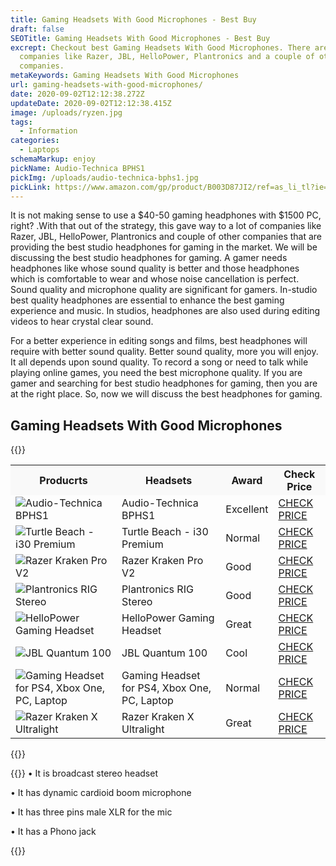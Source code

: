 ```yaml
---
title: Gaming Headsets With Good Microphones - Best Buy
draft: false
SEOTitle: Gaming Headsets With Good Microphones - Best Buy
excrept: Checkout best Gaming Headsets With Good Microphones. There are lots of
  companies like Razer, JBL, HelloPower, Plantronics and a couple of other
  companies.
metaKeywords: Gaming Headsets With Good Microphones
url: gaming-headsets-with-good-microphones/
date: 2020-09-02T12:12:38.272Z
updateDate: 2020-09-02T12:12:38.415Z
image: /uploads/ryzen.jpg
tags:
  - Information
categories:
  - Laptops
schemaMarkup: enjoy
pickName: Audio-Technica BPHS1
pickImg: /uploads/audio-technica-bphs1.jpg
pickLink: https://www.amazon.com/gp/product/B003D87JI2/ref=as_li_tl?ie=UTF8&camp=1789&creative=9325&creativeASIN=B003D87JI2&linkCode=as2&tag=technikaya-20&linkId=ec598c2d160044660777eedfc4e9715d
---
```

It is not making sense to use a $40-50 gaming headphones with $1500 PC, right? .With that out of the strategy, this gave way to a lot of companies like Razer, JBL, HelloPower, Plantronics and couple of other companies that are providing the best studio headphones for gaming in the market. We will be discussing the best studio headphones for gaming. A gamer needs headphones like whose sound quality is better and those headphones which is comfortable to wear and whose noise cancellation is perfect. Sound quality and microphone quality are significant for gamers. In-studio best quality headphones are essential to enhance the best gaming experience and music. In studios, headphones are also used during editing videos to hear crystal clear sound. 

For a better experience in editing songs and films, best headphones will require with better sound quality. Better sound quality, more you will enjoy. It all depends upon sound quality. To record a song or need to talk while playing online games, you need the best microphone quality. If you are gamer and searching for best studio headphones for gaming, then you are at the right place. So, now we will discuss the best headphones for gaming.

## Gaming Headsets With Good Microphones

{{<html-code tag="div">}}

<table class="no-mobile product-table" width="100%">
<tbody>
<tr class="thead" style="background-color:#f9f9f9!important">
<th><strong>Producrts</strong></th>
<th><strong>Headsets</strong></th>
<th><strong>Award</strong></th>
<th><strong>Check Price</strong></th>
</tr>
<tr>
<td class="tdimg"><img src="/uploads/audio-technica-bphs1.jpg" alt="Audio-Technica BPHS1 " title="Audio-Technica BPHS1 "></td>
<td>Audio-Technica BPHS1 </td>
<td>Excellent</td>
<td><a class="table-button" href="https://www.amazon.com/gp/product/B003D87JI2/ref=as_li_tl?ie=UTF8&camp=1789&creative=9325&creativeASIN=B003D87JI2&linkCode=as2&tag=technikaya-20&linkId=e60aa2dcd6967f2611aece648b28834f" target="_blank" rel="nofollow noopener noreferrer">CHECK PRICE</a></td>
</tr>
<tr>
<td class="tdimg"><img src="/uploads/turtle-beech.jpeg" alt="Turtle Beach - i30 Premium" title="Turtle Beach - i30 Premium"></td>
<td>Turtle Beach - i30 Premium</td>
<td>Normal</td>
<td><a class="table-button" href="https://www.amazon.com/gp/product/B00EDNLO32/ref=as_li_tl?ie=UTF8&camp=1789&creative=9325&creativeASIN=B00EDNLO32&linkCode=as2&tag=technikaya-20&linkId=b52ff0f27c1912d0ae457f35ef83a5a9" target="_blank" rel="nofollow noopener noreferrer">CHECK PRICE</a></td>
</tr>
<tr>
<td class="tdimg"><img src="/uploads/ryzen-ever-v2.jpg" alt="Razer Kraken Pro V2" title="Razer Kraken Pro V2"></td>
<td>Razer Kraken Pro V2</td>
<td>Good</td>
<td><a class="table-button" href="https://www.amazon.com/gp/product/B07BH7KSMB/ref=as_li_tl?ie=UTF8&camp=1789&creative=9325&creativeASIN=B07BH7KSMB&linkCode=as2&tag=technikaya-20&linkId=f01b03267fe14973d1fcc78fca85ca8e" target="_blank" rel="nofollow noopener noreferrer">CHECK PRICE</a></td>
</tr>
<tr>
<td class="tdimg"><img src="/uploads/plantronics.jpg" alt="Plantronics RIG Stereo" title="Plantronics RIG Stereo"></td>
<td>Plantronics RIG Stereo</td>
<td>Good</td>
<td><a class="table-button" href="https://www.amazon.com/gp/product/B00EV00MZ8/ref=as_li_tl?ie=UTF8&camp=1789&creative=9325&creativeASIN=B00EV00MZ8&linkCode=as2&tag=technikaya-20&linkId=d1909aa675de79014b86cb1e9a24cdb6" target="_blank" rel="nofollow noopener noreferrer">CHECK PRICE</a></td>
</tr>
<tr>
<td class="tdimg"><img src="/uploads/hello.jpg" alt="HelloPower Gaming Headset" title="HelloPower Gaming Headset"></td>
<td>HelloPower Gaming Headset</td>
<td>Great</td>
<td><a class="table-button" href="https://www.amazon.com/gp/product/B07G9XCTY4/ref=as_li_tl?ie=UTF8&camp=1789&creative=9325&creativeASIN=B07G9XCTY4&linkCode=as2&tag=technikaya-20&linkId=31d44a28e7d66d1ee36437c8b8de1091" target="_blank" rel="nofollow noopener noreferrer">CHECK PRICE</a></td>
</tr>
<tr>
<td class="tdimg"><img src="/uploads/jbl.jpg" alt="JBL Quantum 100" title="JBL Quantum 100"></td>
<td>JBL Quantum 100</td>
<td>Cool</td>
<td><a class="table-button" href="https://www.amazon.com/gp/product/B084CZT5SX/ref=as_li_tl?ie=UTF8&camp=1789&creative=9325&creativeASIN=B084CZT5SX&linkCode=as2&tag=technikaya-20&linkId=72388e78cf7b46b101a70635f12c5879" target="_blank" rel="nofollow noopener noreferrer">CHECK PRICE</a></td>
</tr>
<tr>
<td class="tdimg"><img src="/uploads/gaming-headset-for-ps4-.jpg" alt="Gaming Headset for PS4, Xbox One, PC, Laptop" title="Gaming Headset for PS4, Xbox One, PC, Laptop"></td>
<td>Gaming Headset for PS4, Xbox One, PC, Laptop</td>
<td>Normal</td>
<td><a class="table-button" href="https://www.amazon.com/gp/product/B07MLWVQSY/ref=as_li_tl?ie=UTF8&camp=1789&creative=9325&creativeASIN=B07MLWVQSY&linkCode=as2&tag=technikaya-20&linkId=3a209014ba13f727600b66e8e1c73ffb" target="_blank" rel="nofollow noopener noreferrer">CHECK PRICE</a></td>
</tr>
<tr>
<td class="tdimg"><img src="/uploads/x.jpg" alt="Razer Kraken X Ultralight" title="Razer Kraken X Ultralight"></td>
<td>Razer Kraken X Ultralight</td>
<td>Great</td>
<td><a class="table-button" href="https://www.amazon.com/gp/product/B07RMC5BRL/ref=as_li_tl?ie=UTF8&camp=1789&creative=9325&creativeASIN=B07RMC5BRL&linkCode=as2&tag=technikaya-20&linkId=c1e8711267f59568607c43e2ee44b76e" target="_blank" rel="nofollow noopener noreferrer">CHECK PRICE</a></td>
</tr>
</tbody>
</table>
{{</html-code>}}

{{<singlep pimg="/uploads/audio-technica-bphs1.jpg" pname="Audio-Technica BPHS1" plink="https://www.amazon.com/gp/product/B003D87JI2/ref=as_li_tl?ie=UTF8&camp=1789&creative=9325&creativeASIN=B003D87JI2&linkCode=as2&tag=technikaya-20&linkId=e60aa2dcd6967f2611aece648b28834f">}}
• It is broadcast stereo headset

• It has dynamic cardioid boom microphone

• It has three pins male XLR for the mic 

• It has a Phono jack

{{</singlep>}}